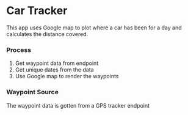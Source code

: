 # Car Tracker 
This app uses Google map to plot where a car has been for a day and calculates the distance covered. 

### Process
1. Get waypoint data from endpoint
2. Get unique dates from the data
3. Use Google map to render the waypoints

### Waypoint Source
The waypoint data is gotten from a GPS tracker endpoint
